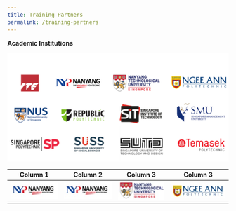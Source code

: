 ```yaml
---
title: Training Partners
permalink: /training-partners
---
```

**Academic Institutions**

![Alt text for image on Isomer site](/images/AICAC.png)



| Column 1 | Column 2 | Column 3 |Column 3 |
| -------- | -------- | -------- |-------- |
| <a href="https://youtu.be/dQw4w9WgXcQ"><img src="/images/NYP%20Logo.jpg" alt="NYP logo"></a>| ![Alt text for image on Isomer site](/images/NYP%20Logo.jpg)    | ![Alt text for image on Isomer site](/images/NTU%20Logo.jpg)  |![Alt text for image on Isomer site](/images/NP%20Logo.jpg)   |
